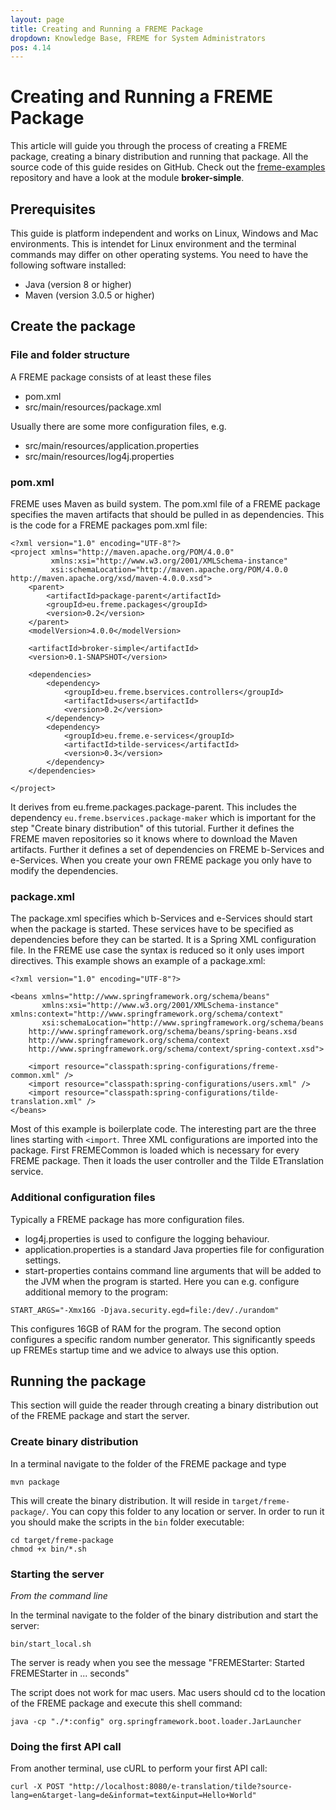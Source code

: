 ```yaml
---
layout: page
title: Creating and Running a FREME Package
dropdown: Knowledge Base, FREME for System Administrators
pos: 4.14
---
```


# Creating and Running a FREME Package

This article will guide you through the process of creating a FREME package, creating a binary distribution and running that package. All the source code of this guide resides on GitHub. Check out the [freme-examples](https://github.com/freme-project/freme-examples) repository and have a look at the module **broker-simple**.

## Prerequisites

This guide is platform independent and works on Linux, Windows and Mac environments. This is intendet for Linux environment and the terminal commands may differ on other operating systems. You need to have the following software installed:

* Java (version 8 or higher)
* Maven (version 3.0.5 or higher)

## Create the package

### File and folder structure

A FREME package consists of at least these files

* pom.xml
* src/main/resources/package.xml

Usually there are some more configuration files, e.g.

* src/main/resources/application.properties
* src/main/resources/log4j.properties

### pom.xml

FREME uses Maven as build system. The pom.xml file of a FREME package specifies the maven artifacts that should be pulled in as dependencies. This is the code for a FREME packages pom.xml file:

```
<?xml version="1.0" encoding="UTF-8"?>
<project xmlns="http://maven.apache.org/POM/4.0.0"
         xmlns:xsi="http://www.w3.org/2001/XMLSchema-instance"
         xsi:schemaLocation="http://maven.apache.org/POM/4.0.0 http://maven.apache.org/xsd/maven-4.0.0.xsd">
    <parent>
        <artifactId>package-parent</artifactId>
        <groupId>eu.freme.packages</groupId>
        <version>0.2</version>
    </parent>
    <modelVersion>4.0.0</modelVersion>

    <artifactId>broker-simple</artifactId>
    <version>0.1-SNAPSHOT</version>

    <dependencies>
        <dependency>
            <groupId>eu.freme.bservices.controllers</groupId>
            <artifactId>users</artifactId>
            <version>0.2</version>
        </dependency>
        <dependency>
            <groupId>eu.freme.e-services</groupId>
            <artifactId>tilde-services</artifactId>
            <version>0.3</version>
        </dependency>
    </dependencies>

</project>
```

It derives from eu.freme.packages.package-parent. This includes the dependency `eu.freme.bservices.package-maker` which is important for the step "Create binary distribution" of this tutorial. Further it defines the FREME maven repositories so it knows where to download the Maven artifacts. Further it defines a set of dependencies on FREME b-Services and e-Services. When you create your own FREME package you only have to modify the dependencies.

### package.xml

The package.xml specifies which b-Services and e-Services should start when the package is started. These services have to be specified as dependencies before they can be started. It is a Spring XML configuration file. In the FREME use case the syntax is reduced so it only uses import directives. This example shows an example of a package.xml:

```
<?xml version="1.0" encoding="UTF-8"?>

<beans xmlns="http://www.springframework.org/schema/beans"
       xmlns:xsi="http://www.w3.org/2001/XMLSchema-instance" xmlns:context="http://www.springframework.org/schema/context"
       xsi:schemaLocation="http://www.springframework.org/schema/beans
	http://www.springframework.org/schema/beans/spring-beans.xsd
	http://www.springframework.org/schema/context
	http://www.springframework.org/schema/context/spring-context.xsd">

    <import resource="classpath:spring-configurations/freme-common.xml" />
    <import resource="classpath:spring-configurations/users.xml" />
    <import resource="classpath:spring-configurations/tilde-translation.xml" />
</beans>
```

Most of this example is boilerplate code. The interesting part are the three lines starting with `<import`. Three XML configurations are imported into the package. First FREMECommon is loaded which is necessary for every FREME package. Then it loads the user controller and the Tilde ETranslation service.

### Additional configuration files

Typically a FREME package has more configuration files.

* log4j.properties is used to configure the logging behaviour.
* application.properties is a standard Java properties file for configuration settings.
* start-properties contains command line arguments that will be added to the JVM when the program is started. Here you can e.g. configure additional memory to the program:

```
START_ARGS="-Xmx16G -Djava.security.egd=file:/dev/./urandom"
```

This configures 16GB of RAM for the program. The second option configures a specific random number generator. This significantly speeds up FREMEs startup time and we advice to always use this option.

## Running the package

This section will guide the reader through creating a binary distribution out of the FREME package and start the server.

### Create binary distribution

In a terminal navigate to the folder of the FREME package and type

```
mvn package
```

This will create the binary distribution. It will reside in `target/freme-package/`. You can copy this folder to any location or server.
In order to run it you should make the scripts in the `bin` folder executable:

```
cd target/freme-package
chmod +x bin/*.sh
```

### Starting the server

*From the command line*

In the terminal navigate to the folder of the binary distribution and start the server:

```
bin/start_local.sh
```

The server is ready when you see the message "FREMEStarter: Started FREMEStarter in ... seconds"

The script does not work for mac users. Mac users should cd to the location of the FREME package and execute this shell command:

```
java -cp "./*:config" org.springframework.boot.loader.JarLauncher
```

### Doing the first API call

From another terminal, use cURL to perform your first API call:

```
curl -X POST "http://localhost:8080/e-translation/tilde?source-lang=en&target-lang=de&informat=text&input=Hello+World"
```
